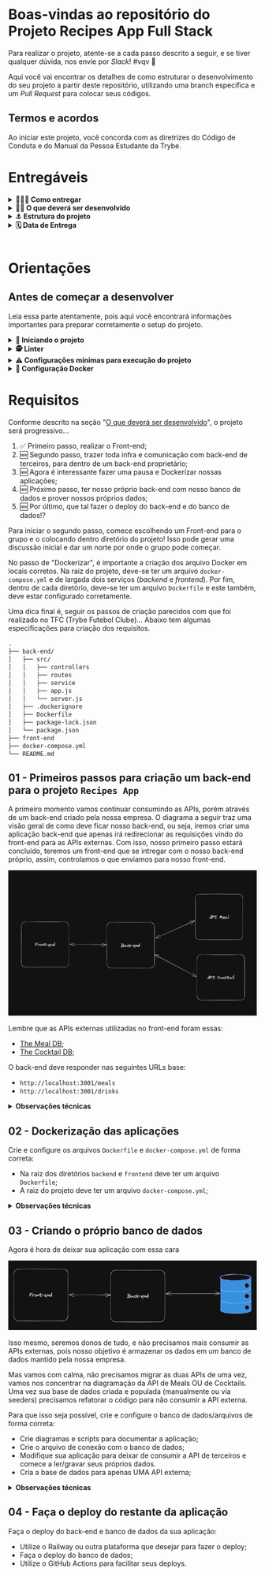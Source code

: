 # Boas-vindas ao repositório do Projeto Recipes App Full Stack

Para realizar o projeto, atente-se a cada passo descrito a seguir, e se tiver qualquer dúvida, nos envie por _Slack_! #vqv 🚀

Aqui você vai encontrar os detalhes de como estruturar o desenvolvimento do seu projeto a partir deste repositório, utilizando uma branch específica e um _Pull Request_ para colocar seus códigos.

## Termos e acordos

Ao iniciar este projeto, você concorda com as diretrizes do Código de Conduta e do Manual da Pessoa Estudante da Trybe.

# Entregáveis

<details>
  <summary><strong>🤷🏽‍♀️ Como entregar</strong></summary>

- **Cada grupo terá uma branch específica** no formato `main-group-X`. Ex: `main-group-1`; `main-group-2`; etc;

- **Para entregar o seu projeto você deverá criar um `Pull Request` base neste repositório no formato `[MAIN GROUP X] [BASE]`**. Seu `Pull Request` deve apontar da branch `main-group-X` para a branch `main` (que será sua PR principal) e deve agregar todo o trabalho do seu grupo para avaliação no final do desenvolvimento;

- **Cada feature/fix/etc deve ser desenvolvida em uma nova branch**, cujo formato preferencialmente deve ser `main-group-X-<alteração>-<especificação>`. Ex: `main-group-1-feat-login-form`. Isso ajudará tanto o seu time quanto a equipe de instrução a localizar seus trabalhos no projeto;

- **No término do projeto, cada feature/fix/etc deve ser mergeada _(preferencialmente via PR, com code review e aprovação de todo o grupo)_ com a branch principal do grupo**, onde ocorrerá a avaliação. Ex: `main-group-1-feat-login-form` deve ser mergeado com `main-group-1`;

- **Cada PR deve, preferencialmente, ter o título no formato `[MAIN GROUP X] [CONTEXTO] [ALTERAÇÃO] [DESCRIÇÃO]`**. Ex: `[MAIN GROUP 1] [API] [FEAT] [LOGIN]`; `[MAIN GROUP 1] [FRONT] [FEAT] [LOGIN-FORM]`; etc. Isso ajudará tanto o seu time quanto a equipe de instrução a localizar seus trabalhos no projeto.

  > Lembre-se que você pode consultar nosso conteúdo sobre [Git & GitHub](https://app.betrybe.com/learn/course/5e938f69-6e32-43b3-9685-c936530fd326/module/fc998c60-386e-46bc-83ca-4269beb17e17/section/fe827a71-3222-4b4d-a66f-ed98e09961af/day/35e03d5e-6341-4a8c-84d1-b4308b2887ef/lesson/573db55d-f451-455d-bdb5-66545668f436) e nosso [Blog - Git & GitHub](https://blog.betrybe.com/tecnologia/git-e-github/) sempre que precisar!


  <br />
</details>

<details id="desenvolvido">
  <summary><strong>👨‍💻 O que deverá ser desenvolvido</strong></summary>

Nessa aplicação, seu grupo será responsável por criar um back-end e integrá-lo ao front-end do projeto App de Receitas 🍽.

Este projeto não é apenas codar, explorando toda sua habilidade em _hard skills_ e de seu grupo! Mas também é trabalhar em equipe, realizar discussões, fazer escolhas, estudar novas tecnologias, aprender e se divertir muito!

---

#### App de Receitas versão back-end...

> _Como será que deve ser feito o back-end daquela aplicação que desenvolvemos no final do módulo de front-end(nosso querido Recipes App)!?🤔_

Pois é, nosso app de receitas cresceu 🤩!!! Agora precisamos investir nele e prover nossos próprios dados, pois estamos consumindo APIs externas que os detém.

Em aproximadamente três meses, nosso app teve um crescimento exponencial! Isso nos gerou mais caixa e também mais problemas 🥲 Hoje em dia temos alguns gargalos e muito do que queremos, se quisermos algo personalizado, temos que pagar muito mais por isso. Mediante a estas circunstâncias, decidimos contratar seu time para continuar desenvolvendo aplicação e queremos o serviço em algumas etapas:

- Nosso app não pode parar, pois tempo é dinheiro!!! Portanto, para iniciar, 
vamos apenas trazer todas as requisições a APIs de terceiros para dentro da nossa infra! Com isso, nosso front já pode conversar com nosso back sem mudanças bruscas;
  - Para fazer isso, já temos várias discussões e decisões a serem tomadas! Algumas delas podem ser: _Qual arquitetura iremos usar? Qual linguagem de programação vamos escrever nossa API? Quais tecnologias vamos usar no back-end? O que cada pessoa do time vai fazer?_ e muito mais...

- Um segundo momento, precisamos nos desligar das APIs de terceiros e prover nossos próprios dados! Agora precisamos modelar nosso banco e fazer nossa API ter conhecimento sobre ele.
  - Aqui temos mais um monte de discussões: _Qual tipo de banco de dados usar(relacional ou não relacional)? Qual banco usar(MongoDB, MySQL, Cassandra, PostgreSQL...)?_

- Ao final precisamos fazer o deploy de nossa API, correto!? Então bora realizar mais esta atividade dentro do nosso processo de criar uma aplicação full stack 🚀

  <br />
</details>

<details>
<summary><strong> ⚓ Estrutura do projeto</strong></summary><br />

O projeto é composto de 4 entidades importantes para sua estrutura:

1️⃣ **Docker:**
  - O `docker-compose` tem a responsabilidade de unir todos os serviços conteinerizados (back-end, front-end e database) e subir o projeto completo com o comando: `docker-compose up -d`;
  - Você **deve** iniciar configurando os arquivos `Dockerfile` corretamente, nas raízes do diretório `front-end` e `back-end`;
  - Depois, **deve** configurar o arquivo `docker-compose` corretamente, na raiz do projeto, para então inicializar a aplicação.


2️⃣ **Back-end:**
 - Será o ambiente que você realizará a maior parte das implementações exigidas.
 - Deve rodar na porta `3001`, pois o front-end faz requisições para ele nessa porta por padrão;
 - Sua aplicação deve ser inicializada a partir do arquivo `/app/backend/src/server.ts`;


3️⃣ **Front-end:**
  - O front vocês já fizeram, não é necessário realizar grandes modificações no mesmo. A única exceção será o arquivo Dockerfile que precisará ser configurado e o _fecth_ para a nova URL.
  - O front **deve** se comunica com serviço de back-end pela url `http://localhost:3001`, através dos endpoints que você deve construir nos requisitos.

4️⃣ **Banco de dados:**
  - Tem o papel de fornecer dados para o serviço de _backend_.
  - Você **deve** configurar um container docker no arquivo do docker-compose através de um serviço definido como `db`.

  <br />
</details>

<details>
  <summary><strong>🗓 Data de Entrega</strong></summary>

- Este projeto é em grupo;
- Serão `4` dias de projeto;
- Data de entrega para avaliação regular do projeto: `24/05/2023 00:00`.

  </details>

 <br />

# Orientações

## Antes de começar a desenvolver

Leia essa parte atentamente, pois aqui você encontrará informações importantes para preparar corretamente o setup do projeto.

<details>
  <summary><strong> 🔰 Iniciando o projeto</strong></summary><br />

  1. Clone o repositório `Usar link SSH`

- Entre na pasta do repositório que você acabou de clonar:
  * `cd pasta-do-repositório`

  2. Instale as dependências [**Caso existam**]
  *`npm install`

  3. Crie uma branch a partir da branch `main`
 - Verifique se você está na branch `main`
  * Exemplo: `git branch`
- Se não estiver, mude para a branch `main`
  * Exemplo: `git checkout main`
- Agora crie uma branch à qual você vai submeter os `commits` do seu projeto

- Você deve criar uma branch no seguinte formato: `nome-de-usuario-nome-do-projeto`
  * Exemplo: `git checkout -b maria-sd-026-b-project-recipes-app-full-stack`

  4. Adicione as mudanças ao _stage_ do Git e faça um `commit`
- Verifique que as mudanças ainda não estão no _stage_
  * Exemplo: `git status` (deve aparecer listada a pasta _maria_ em vermelho)
- Adicione o novo arquivo ao _stage_ do Git
        * Exemplo:
          * `git add .` (adicionando todas as mudanças - _que estavam em vermelho_ - ao stage do Git)
          * `git status` (deve aparecer listado o arquivo _maria/README.md_ em verde)
- Faça o `commit` inicial
  * Exemplo:
          * `git commit -m 'iniciando o projeto x'` (fazendo o primeiro commit)
          * `git status` (deve aparecer uma mensagem tipo _nothing to commit_ )

  5. Adicione a sua branch com o novo `commit` ao repositório remoto
- Usando o exemplo anterior: `git push -u origin joaozinho-sd-026-b-project-recipes-app-full-stack`

  6. Crie um novo `Pull Request` _(PR)_
- Vá até a página de _Pull Requests_ do [repositório no GitHub](https://github.com/tryber/sd-026-b-project-recipes-app-full-stack/pulls)
- Clique no botão verde _"New pull request"_
- Clique na caixa de seleção _"Compare"_ e escolha a sua branch **com atenção**
- Clique no botão verde _"Create pull request"_
- Adicione uma descrição para o _Pull Request_ e clique no botão verde _"Create pull request"_
- Volte até a [página de _Pull Requests_ do repositório](https://github.com/tryber/sd-026-b-project-recipes-app-full-stack/pulls) e confira que o seu _Pull Request_ está criado

  <br />
</details>

<details>
  <summary><strong>🕵️ Linter</strong></summary><br />

Para garantir a qualidade do código, usaremos o [ESLint](https://eslint.org/) para fazer a sua análise estática.

Este projeto já vem com as dependências relacionadas ao _linter_ configuradas nos arquivos `package.json` nos seguintes caminhos:

- `sd-026-b-project-recipes-app-full-stack/app/backend/package.json`

Para rodar o `ESLint` em um projeto, basta executar o comando `npm install` dentro do projeto e depois `npm run lint`. Se a análise do `ESLint` encontrar problemas no seu código, tais problemas serão mostrados no seu terminal. Se não houver problema no seu código, nada será impresso no seu terminal.

Você também pode instalar o plugin do `ESLint` no `VSCode`: bastar ir em extensions e baixar o [plugin `ESLint`](https://marketplace.visualstudio.com/items?itemName=dbaeumer.vscode-eslint).

⚠️**Atenção:** Pull Requests com issues de linter não serão avaliadas. Atente-se para resolvê-las antes de finalizar o desenvolvimento.

  <br />
</details>

<details>
  <summary><strong> ⚠️ Configurações mínimas para execução do projeto</strong></summary><br />

Na sua máquina você deve ter:

 - Sistema Operacional Distribuição Unix
 - Node versão 16
 - Docker
 - Docker-compose versão >=1.29.2

➡️ O `node` deve ter versão igual ou superior à `16.14.0 LTS`:
  - Para instalar o nvm, [acesse esse link](https://github.com/nvm-sh/nvm#installing-and-updating);
  - Rode os comandos abaixo para instalar a versão correta de `node` e usá-la:
    - `nvm install 16.14 --lts`
    - `nvm use 16.14`
    - `nvm alias default 16.14`

➡️ O`docker-compose` deve ter versão igual ou superior à`ˆ1.29.2`:
  * Use esse [link de referência para realizar a instalação corretamente no ubuntu](https://app.betrybe.com/learn/course/5e938f69-6e32-43b3-9685-c936530fd326/module/94d0e996-1827-4fbc-bc24-c99fb592925b/section/5987fa2d-0d04-45b2-9d91-1c2ffce09862/day/2f1a5c4d-74b1-488a-8d9b-408682c93724/lesson/b883b81d-21f6-4b60-aa62-8508f6017ea0);
  * Acesse o [link da documentação oficial com passos para desinstalar](https://docs.docker.com/compose/install/#uninstallation) caso necessário.

➡️ O grupo deve escolher previamente o Recipe App de alguma pessoa integrante, para a partir dele, o back-end ser continuado...


  <br />
</details>

<details>
  <summary><strong>🐳 Configuração Docker</strong></summary>

⚠️ **Crie os arquivos dockerfile:**

  - Os diretórios `frontend/` e `backend/`, devem possuir o arquivo `Dockerfile` configurados corretamente para a aplicação começar a rodar. Sem essa etapa concluída o _docker-compose_ não irá funcionar.

⚠️ **Atenção:**

  - Seu projeto **deve** conter um arquivo `docker-compose.yml` configurado com os serviços necessários;
  - O arquivo `docker-compose.yml` também pode ser utilizado para executar a aplicação na sua máquina local;

  <br />
</details>

# Requisitos

Conforme descrito na seção "[O que deverá ser desenvolvido](#desenvolvido)", o projeto será progressivo...

1. ✅ Primeiro passo, realizar o Front-end;
2. 🆕 Segundo passo, trazer toda infra e comunicação com back-end de terceiros, para dentro de um back-end proprietário;
3. 🆕 Agora é interessante fazer uma pausa e Dockerizar nossas aplicações;
4. 🆕 Próximo passo, ter nosso próprio back-end com nosso banco de dados e prover nossos próprios dados;
5. 🆕 Por último, que tal fazer o deploy do back-end e do banco de dados!?

Para iniciar o segundo passo, comece escolhendo um Front-end para o grupo e o colocando dentro diretório do projeto! Isso pode gerar uma discussão inicial e dar um norte por onde o grupo pode começar.

No passo de "Dockerizar", é importante a criação dos arquivo Docker em locais corretos. Na raiz do projeto, deve-se ter um arquivo `docker-compose.yml` e de largada dois serviços (_backend_ e _frontend_). Por fim, dentro de cada diretório, deve-se ter um arquivo `Dockerfile` e este também, deve estar configurado corretamente.

Uma dica final é, seguir os passos de criação parecidos com que foi realizado no TFC (Trybe Futebol Clube)... Abaixo tem algumas especificações para criação dos requisitos.

```tree
.
├── back-end/
│   ├── src/
│   │   ├── controllers
│   │   ├── routes
│   │   ├── service
│   │   ├── app.js
│   │   └── server.js
│   ├── .dockerignore
│   ├── Dockerfile
│   ├── package-lock.json
│   └── package.json
├── front-end
├── docker-compose.yml
└── README.md
```

## 01 - Primeiros passos para criação um back-end para o projeto `Recipes App`

A primeiro momento vamos continuar consumindo as APIs, porém através de um back-end criado pela nossa empresa. O diagrama a seguir traz uma visão geral de como deve ficar nosso back-end, ou seja, iremos criar uma aplicação back-end que apenas irá redirecionar as requisições vindo do front-end para as APIs externas. Com isso, nosso primeiro passo estará concluído, teremos um front-end que se intregar com o nosso back-end próprio, assim, controlamos o que enviamos para nosso front-end.

![Back-end](./images/back-end-req-01.png)

Lembre que as APIs externas utilizadas no front-end foram essas:
- [The Meal DB](https://www.themealdb.com/api.php);
- [The Cocktail DB](https://www.thecocktaildb.com/api.php);

O back-end deve responder nas seguintes URLs base:
- `http://localhost:3001/meals`
- `http://localhost:3001/drinks`

<details>
  <summary><strong>Observações técnicas</strong></summary>

  - Os endpoints de _meals_ e _cocktail_ presentes na documentação da API, devem respeitar os **novos endpoints** descritos na tabela abaixo:

  | Descrição                        | Novo Endpoint no Back-end    | Meals | Cocktail |
  |----------------------------------|------------------------------|-------|----------|
  | Buscar todos os nomes            | /name?q=                     | ✅     | ✅        |
  | Buscar por um nome em específico | /name?q=Arrabiata            | ✅     | ✅        |
  | Buscar por primeira letra        | /letter?q=a                  | ✅     | ✅        |
  | Buscar por aleatoriedade         | /random                      | ✅     | ✅        |
  | Buscar todas as categorias       | /categories                  | ✅     | ✅        |
  | Buscar todas as áreas            | /areas                       | ✅     |  X         |
  | Buscar todos os ingredientes     | /ingredients                 | ✅     | ✅        |
  | Buscar por um ingrediente        | /ingredient?q=chicken_breast | ✅     | ✅        |
  | Buscar po uma categoria          | /category?q=Seafood          | ✅     | ✅        |
  | Buscar por uma área              | /area?q=Canadian             | ✅     |  X         |

  > Estes _endpoints_ são parecidos com os utilizados no projeto _Recipes App_, em front-end e podem ser visto na documentação da API, [The Meal DB](https://www.themealdb.com/api.php) e [The Cocktail DB](https://www.thecocktaildb.com/api.php).

  - O Back-end da aplicação deve estar dentro do diretório chamado: `backend`;
  - Arquivos de configuração como: `package.json`, `Dockerfile`, `.dockerignore` e etc.. devem ficar na raiz do diretório `backend`;
  - Estrutura de diretórios(`controllers`, `services` etc...) e arquivos como: `app`, `server`, ... devem ficar dentro do diretório `src` _(como demonstrado antes deste requisito)_;
  - O Front-end deve ter seu diretório denominado: `frontend`.
  - Não deve haver necessidade de alteração do front-end.
  - Discutam a melhor forma de criar os endpoints para reaproveitamento de código.

  <br />
</details>


## 02 - Dockerização das aplicações

Crie e configure os arquivos `Dockerfile` e `docker-compose.yml` de forma correta:
- Na raiz dos diretórios `backend` e `frontend` deve ter um arquivo `Dockerfile`;
- A raiz do projeto deve ter um arquivo `docker-compose.yml`;

<details>
  <summary><strong>Observações técnicas</strong></summary>

  - O projeto deve possuir dois arquivos `Dockerfile`, um na raiz do diretório `backend` e outro na raiz `frontend`;
  - Neste primeiro momento o arquivo `docker-compose.yml` deve conter dois serviços: `backend` e `frontend`.
    - `backend` deve expor a porta 3001;
    - `frontend` deve expor a porta 3000;

  <br />
</details>

## 03 - Criando o próprio banco de dados

Agora é hora de deixar sua aplicação com essa cara

![Back-end](./images/back-end-req-03.png)

Isso mesmo, seremos donos de tudo, e não precisamos mais consumir as APIs externas, pois nosso objetivo é armazenar os dados em um banco de dados mantido pela nossa empresa.

Mas vamos com calma, não precisamos migrar as duas APIs de uma vez, vamos nos concentrar na diagramação da API de Meals OU de Cocktails. Uma vez sua base de dados criada e populada (manualmente ou via seeders) precisamos refatorar o código para não consumir a API externa.

Para que isso seja possível, crie e configure o banco de dados/arquivos de forma correta:
- Crie diagramas e scripts para documentar a aplicação;
- Crie o arquivo de conexão com o banco de dados;
- Modifique sua aplicação para deixar de consumir a API de terceiros e comece a ler/gravar seus próprios dados.
- Cria a base de dados para apenas UMA API externa;

<details>
  <summary><strong>Observações técnicas</strong></summary>

  Agora é a hora de prover nossos próprios dados e criar nosso bancos de dados:
  - Diagrame o banco de dados;
  - Crie scripts de construção do banco de dados e de população do mesmo;
  - Crie o banco de dados proprietário da aplicação.
  - Dockerize seu banco de dados;

  <br />
</details>

## 04 - Faça o deploy do restante da aplicação

Faça o deploy do back-end e banco de dados da sua aplicação:
- Utilize o Railway ou outra plataforma que desejar para fazer o deploy;
- Faça o deploy do banco de dados;
- Utilize o GitHub Actions para facilitar seus deploys.


